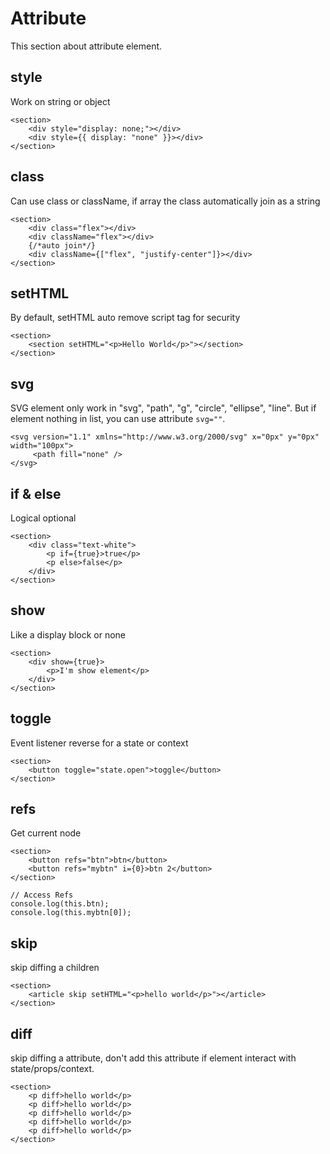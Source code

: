 # Attribute

This section about attribute element.

## style

Work on string or object

```tsx
<section>
	<div style="display: none;"></div>
	<div style={{ display: "none" }}></div>
</section>
```

## class

Can use class or className, if array the class automatically join as a string

```tsx
<section>
	<div class="flex"></div>
	<div className="flex"></div>
	{/*auto join*/}
	<div className={["flex", "justify-center"]}></div>
</section>
```

## setHTML

By default, setHTML auto remove script tag for security

```tsx
<section>
	<section setHTML="<p>Hello World</p>"></section>
</section>
```

## svg

SVG element only work in "svg", "path", "g", "circle", "ellipse", "line". But if element nothing in list, you can use attribute `svg=""`.

```tsx
<svg version="1.1" xmlns="http://www.w3.org/2000/svg" x="0px" y="0px" width="100px">
	 <path fill="none" />
</svg>
```

## if & else

Logical optional

```tsx
<section>
	<div class="text-white">
		<p if={true}>true</p>
		<p else>false</p>
	</div>
</section>
```

## show

Like a display block or none

```tsx
<section>
	<div show={true}>
		<p>I'm show element</p>
	</div>
</section>
```

## toggle

Event listener reverse for a state or context

```tsx
<section>
	<button toggle="state.open">toggle</button>
</section>
```

## refs

Get current node

```tsx
<section>
	<button refs="btn">btn</button>
	<button refs="mybtn" i={0}>btn 2</button>
</section>

// Access Refs
console.log(this.btn);
console.log(this.mybtn[0]);
```

## skip

skip diffing a children

```tsx
<section>
	<article skip setHTML="<p>hello world</p>"></article>
</section>
```

## diff

skip diffing a attribute, don't add this attribute if element interact with state/props/context.

```tsx
<section>
	<p diff>hello world</p>
	<p diff>hello world</p>
	<p diff>hello world</p>
	<p diff>hello world</p>
	<p diff>hello world</p>
</section>
```